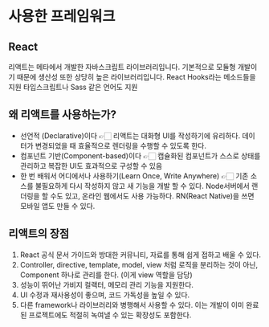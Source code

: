 # 사용한 프레임워크

## React

리액트는 메타에서 개발한 자바스크립트 라이브러리입니다.
기본적으로 모듈형 개발이기 때문에 생산성 또한 상당히 높은 라이브러리입니다.
React Hooks라는 메소드들을 지원
타입스크립트나 Sass 같은 언어도 지원

## 왜 리액트를 사용하는가?

- 선언적 (Declarative)이다
👉🏻 리액트는 대화형 UI를 작성하기에 유리하다. 데이터가 변경되었을 때 효율적으로 렌더링을 수행할 수 있도록 한다.
- 컴포넌트 기반(Component-based)이다
👉🏻 캡슐화된 컴포넌트가 스스로 상태를 관리하고 복잡한 UI도 효과적으로 구성할 수 있음
- 한 번 배워서 어디에서나 사용하기(Learn Once, Write Anywhere)
👉🏻 기존 소스를 불필요하게 다시 작성하지 않고 새 기능을 개발 할 수 있다. Node서버에서 랜더링을 할 수도 있고, 온라인 웹에서도 사용 가능하다. RN(React Native)을 쓰면 모바일 앱도 만들 수 있다.

## 리액트의 장점


1. React 공식 문서 가이드와 방대한 커뮤니티, 자료를 통해 쉽게 접하고 배울 수 있다.
2. Controller, directive, template, model, view 처럼 로직을 분리하는 것이 아닌, Component 하나로 관리를 한다. (이게 view 역할을 담당)
3. 성능이 뛰어난 가비지 컬랙터, 메모리 관리 기능을 지원한다.
4. UI 수정과 재사용성이 좋으며, 코드 가독성을 높일 수 있다.
5. 다른 framework나 라이브러리와 병행해서 사용할 수 있다. 이는 개발이 이미 완료된 프로젝트에도 적절히 녹여낼 수 있는 확장성도 포함한다.